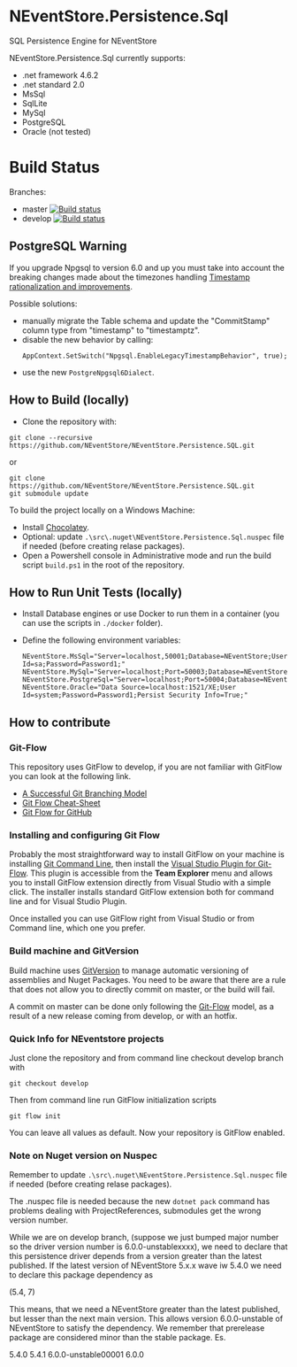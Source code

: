 NEventStore.Persistence.Sql
===

SQL Persistence Engine for NEventStore

NEventStore.Persistence.Sql currently supports:

- .net framework 4.6.2
- .net standard 2.0
- MsSql
- SqlLite
- MySql
- PostgreSQL
- Oracle (not tested)

Build Status
===

Branches:

- master [![Build status](https://ci.appveyor.com/api/projects/status/5difan7hap8vwhwe/branch/master?svg=true)](https://ci.appveyor.com/project/AGiorgetti/neventstore-persistence-sql/branch/master)
- develop [![Build status](https://ci.appveyor.com/api/projects/status/5difan7hap8vwhwe/branch/develop?svg=true)](https://ci.appveyor.com/project/AGiorgetti/neventstore-persistence-sql/branch/develop)

## PostgreSQL Warning

If you upgrade Npgsql to version 6.0 and up you must take into account the breaking changes
made about the timezones handling [Timestamp rationalization and improvements](https://www.npgsql.org/efcore/release-notes/6.0.html#timestamp-rationalization-and-improvements).

Possible solutions:
- manually migrate the Table schema and update the "CommitStamp" column type from "timestamp" to "timestamptz".
- disable the new behavior by calling:
  ```
  AppContext.SetSwitch("Npgsql.EnableLegacyTimestampBehavior", true);
  ```
- use the new `PostgreNpgsql6Dialect`.

## How to Build (locally)

- Clone the repository with:

```
git clone --recursive https://github.com/NEventStore/NEventStore.Persistence.SQL.git
```

or

```
git clone https://github.com/NEventStore/NEventStore.Persistence.SQL.git
git submodule update
```

To build the project locally on a Windows Machine:

- Install [Chocolatey](https://chocolatey.org/).
- Optional: update `.\src\.nuget\NEventStore.Persistence.Sql.nuspec` file if needed (before creating relase packages).
- Open a Powershell console in Administrative mode and run the build script `build.ps1` in the root of the repository.

## How to Run Unit Tests (locally)

- Install Database engines or use Docker to run them in a container (you can use the scripts in `./docker` folder).
- Define the following environment variables:

  ```
  NEventStore.MsSql="Server=localhost,50001;Database=NEventStore;User Id=sa;Password=Password1;"
  NEventStore.MySql="Server=localhost;Port=50003;Database=NEventStore;Uid=sa;Pwd=Password1;AutoEnlist=false;"
  NEventStore.PostgreSql="Server=localhost;Port=50004;Database=NEventStore;Uid=sa;Pwd=Password1;Enlist=false;"
  NEventStore.Oracle="Data Source=localhost:1521/XE;User Id=system;Password=Password1;Persist Security Info=True;"
  ```

## How to contribute

### Git-Flow

This repository uses GitFlow to develop, if you are not familiar with GitFlow you can look at the following link.

* [A Successful Git Branching Model](http://nvie.com/posts/a-successful-git-branching-model/)
* [Git Flow Cheat-Sheet](http://danielkummer.github.io/git-flow-cheatsheet/)
* [Git Flow for GitHub](https://datasift.github.io/gitflow/GitFlowForGitHub.html)

### Installing and configuring Git Flow

Probably the most straightforward way to install GitFlow on your machine is installing [Git Command Line](https://git-for-windows.github.io/), then install the [Visual Studio Plugin for Git-Flow](https://visualstudiogallery.msdn.microsoft.com/27f6d087-9b6f-46b0-b236-d72907b54683). This plugin is accessible from the **Team Explorer** menu and allows you to install GitFlow extension directly from Visual Studio with a simple click. The installer installs standard GitFlow extension both for command line and for Visual Studio Plugin.

Once installed you can use GitFlow right from Visual Studio or from Command line, which one you prefer.

### Build machine and GitVersion

Build machine uses [GitVersion](https://github.com/GitTools/GitVersion) to manage automatic versioning of assemblies and Nuget Packages. You need to be aware that there are a rule that does not allow you to directly commit on master, or the build will fail. 

A commit on master can be done only following the [Git-Flow](http://nvie.com/posts/a-successful-git-branching-model/) model, as a result of a new release coming from develop, or with an hotfix. 

### Quick Info for NEventstore projects

Just clone the repository and from command line checkout develop branch with 

```
git checkout develop
```

Then from command line run GitFlow initialization scripts

```
git flow init
```

You can leave all values as default. Now your repository is GitFlow enabled.

### Note on Nuget version on Nuspec

Remember to update `.\src\.nuget\NEventStore.Persistence.Sql.nuspec` file if needed (before creating relase packages).

The .nuspec file is needed because the new `dotnet pack` command has problems dealing with ProjectReferences, submodules get the wrong version number.

While we are on develop branch, (suppose we just bumped major number so the driver version number is 6.0.0-unstablexxxx), we need to declare that this persistence driver depends from a version greater than the latest published. If the latest version of NEventStore 5.x.x wave iw 5.4.0 we need to declare this package dependency as

(5.4, 7)

This means, that we need a NEventStore greater than the latest published, but lesser than the next main version. This allows version 6.0.0-unstable of NEventStore to satisfy the dependency. We remember that prerelease package are considered minor than the stable package. Es.

5.4.0
5.4.1
6.0.0-unstable00001
6.0.0